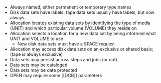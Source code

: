 - Always named, either permanent or temporary type names
- Disk data sets have labels; tape data sets usually have labels, but now always
- Allocation locates existing data sets by identifying the type of media (UNIT) and which particular volume (VOLUME) they reside on
- Allocation selects a location for a new data set by being informed what UNIT and VOLUME to use
	- New disk data sets must have a SPACE request
- Allocation may access disk data sets on an exclusive or shared basis; (tape is always exclusive)
- Data sets may persist across steps and jobs (or not)
- Data sets may be cataloged
- Data sets may be date protected
- OPEN may require some [[DCB]] parameters